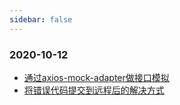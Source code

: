 ```yaml
---
sidebar: false
---
```


### 2020-10-12

- [通过axios-mock-adapter做接口模拟](axios-mock-adapter)
- [将错误代码提交到远程后的解决方式](git-error-push-resolve)
